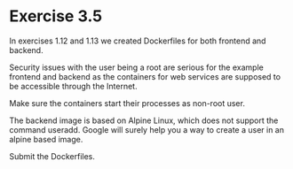 # Exercise 3.5

In exercises 1.12 and 1.13 we created Dockerfiles for both frontend and backend.

Security issues with the user being a root are serious for the example frontend and backend as the containers for web services are supposed to be accessible through the Internet.

Make sure the containers start their processes as non-root user.

The backend image is based on Alpine Linux, which does not support the command useradd. Google will surely help you a way to create a user in an alpine based image.

Submit the Dockerfiles.
